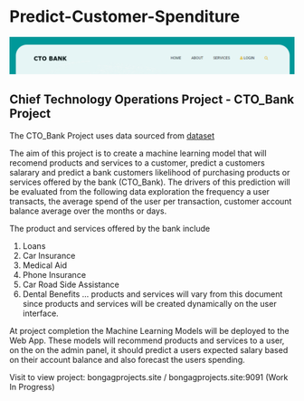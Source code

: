 # Predict-Customer-Spenditure

![CTO_BANK](Capture.PNG)

## Chief Technology Operations Project - CTO_Bank Project

The CTO_Bank Project uses data sourced from [dataset](https://www.kaggle.com/datasets/shivamb/bank-customer-segmentation)

The aim of this project is to create a machine learning model that will recomend products and services to a customer, predict a customers salarary and 
predict a bank customers likelihood of purchasing products or services offered by the bank (CTO_Bank). The drivers of this prediction will be evaluated 
from the following data exploration the frequency a user transacts, the average spend of the user per transaction, customer account balance average 
over the months or days.

The product and services offered by the bank include 
1. Loans
2. Car Insurance 
3. Medical Aid
3. Phone Insurance
4. Car Road Side Assistance
5. Dental Benefits
...
products and services will vary from this document since products and services will be created dynamically on the user interface.

At project completion the Machine Learning Models will be deployed to the Web App. These models will recommend products and services to a user, on the 
on  the admin panel, it should predict a users expected salary based on their account balance and also forecast the users spending.

Visit to view project: 
                     bongagprojects.site / bongagprojects.site:9091 (Work In Progress)

